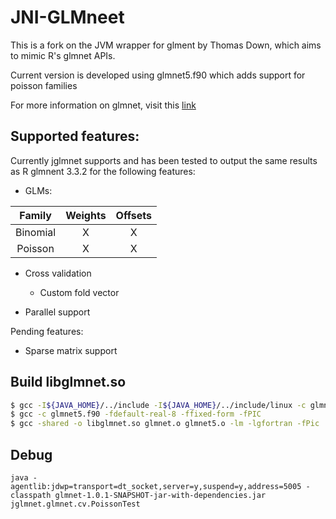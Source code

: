 # JNI-GLMneet

This is a fork on the JVM wrapper for glment by Thomas Down, which aims to mimic R's glmnet APIs.

Current version is developed using glmnet5.f90 which adds support for poisson families

For more information on glmnet, visit this [link](http://www.stanford.edu/~hastie/Papers/glmnet.pdf)

## Supported features:

Currently jglmnet supports and has been tested to output the same results as R glmnent 3.3.2 for the following features:

- GLMs:

| Family | Weights | Offsets |
| :----: | :-----: | :-----: |
| Binomial | X | X |
| Poisson  | X | X |

- Cross validation
  - Custom fold vector

- Parallel support

Pending features:
- Sparse matrix support

## Build libglmnet.so

```sh
$ gcc -I${JAVA_HOME}/../include -I${JAVA_HOME}/../include/linux -c glmnet.c -fPIC
$ gcc -c glmnet5.f90 -fdefault-real-8 -ffixed-form -fPIC
$ gcc -shared -o libglmnet.so glmnet.o glmnet5.o -lm -lgfortran -fPic
```

## Debug

```
java -agentlib:jdwp=transport=dt_socket,server=y,suspend=y,address=5005 -classpath glmnet-1.0.1-SNAPSHOT-jar-with-dependencies.jar jglmnet.glmnet.cv.PoissonTest
```